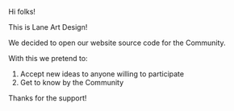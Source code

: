 Hi folks!

This is Lane Art Design! 

We decided to open our website source code for the Community.

With this we pretend to:
1. Accept new ideas to anyone willing to participate
2. Get to know by the Community

Thanks for the support!
